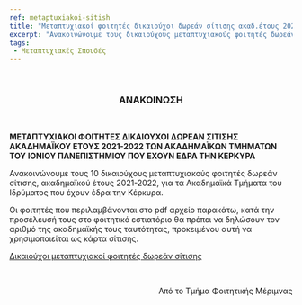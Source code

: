 ```yaml
---
ref: metaptuxiakoi-sitish
title: "Μεταπτυχιακοί φοιτητές δικαιούχοι δωρεάν σίτισης ακαδ.έτους 2021-2022, τμημάτων με έδρα την Κέρκυρα"
excerpt: "Ανακοινώνουμε τους δικαιούχους μεταπτυχιακούς φοιτητές δωρεάν σίτισης, ακαδημαϊκού έτους 2021-2022, για τα ακαδημαϊκά τμήματα του ιδρύματος που έχουν έδρα την Κέρκυρα."
tags: 
 - Μεταπτυχιακές Σπουδές
---
```


<br />

### <p align="center"> ΑΝΑΚΟΙΝΩΣΗ </p>

<br />

<b> ΜΕΤΑΠΤΥΧΙΑΚΟΙ ΦΟΙΤΗΤΕΣ ΔΙΚΑΙΟΥΧΟΙ ΔΩΡΕΑΝ ΣΙΤΙΣΗΣ
ΑΚΑΔΗΜΑΪΚΟΥ ΕΤΟΥΣ 2021-2022 ΤΩΝ ΑΚΑΔΗΜΑΪΚΩΝ ΤΜΗΜΑΤΩΝ ΤΟΥ ΙΟΝΙΟΥ ΠΑΝΕΠΙΣΤΗΜΙΟΥ ΠΟΥ ΕΧΟΥΝ ΕΔΡΑ ΤΗΝ ΚΕΡΚΥΡΑ </b>

 

Ανακοινώνουμε τους 10 δικαιούχους μεταπτυχιακούς φοιτητές δωρεάν σίτισης, ακαδημαϊκού έτους 2021-2022, για τα  Ακαδημαϊκά Τμήματα του Ιδρύματος που έχουν έδρα την Κέρκυρα.

Οι φοιτητές που περιλαμβάνονται στο pdf αρχείο παρακάτω, κατά την προσέλευσή τους στο φοιτητικό εστιατόριο θα πρέπει να δηλώσουν τον αριθμό της ακαδημαϊκής τους ταυτότητας, προκειμένου αυτή να χρησιμοποιείται ως κάρτα σίτισης.

[Δικαιούχοι  μεταπτυχιακοί φοιτητές δωρεάν σίτισης](https://ionio.gr/download.php?f=23000-23999/IU-nf-23404-62974-gr.pdf)

<br />

<p align="right"> Από το Τμήμα Φοιτητικής Μέριμνας </p>
